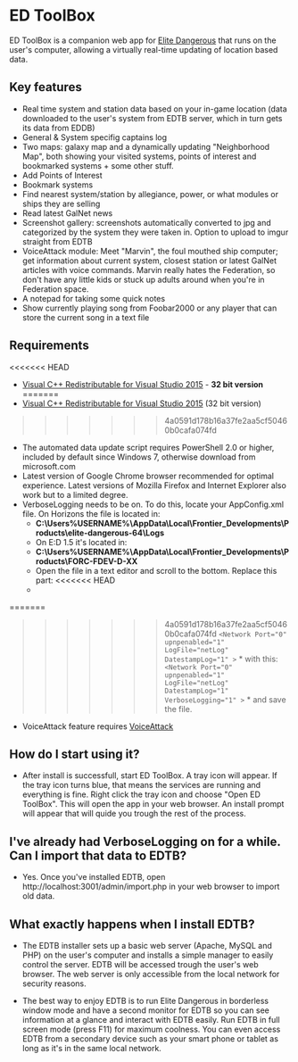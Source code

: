 ED ToolBox
==========

ED ToolBox is a companion web app for [Elite Dangerous] that runs on the user's computer, allowing a virtually real-time updating of location based data.

Key features
------------

- Real time system and station data based on your in-game location (data downloaded to the user's system from EDTB server, which in turn gets its data from EDDB)
- General & System specifig captains log
- Two maps: galaxy map and a dynamically updating "Neighborhood Map", both showing your visited systems, points of interest and bookmarked systems + some other stuff.
- Add Points of Interest
- Bookmark systems
- Find nearest system/station by allegiance, power, or what modules or ships they are selling
- Read latest GalNet news
- Screenshot gallery: screenshots automatically converted to jpg and categorized by the system they were taken in. Option to upload to imgur straight from EDTB
- VoiceAttack module: Meet "Marvin", the foul mouthed ship computer; get information about current system, closest station or latest GalNet articles with voice commands. Marvin really hates the Federation, so don't have any little kids or stuck up adults around when you're in Federation space.
- A notepad for taking some quick notes
- Show currently playing song from Foobar2000 or any player that can store the current song in a text file

Requirements
------------

<<<<<<< HEAD
- [Visual C++ Redistributable for Visual Studio 2015] - **32 bit version**
=======
- [Visual C++ Redistributable for Visual Studio 2015] (32 bit version)
>>>>>>> 4a0591d178b16a37fe2aa5cf50460b0cafa074fd
- The automated data update script requires PowerShell 2.0 or higher, included by default since Windows 7, otherwise download from microsoft.com
- Latest version of Google Chrome browser recommended for optimal experience. Latest versions of Mozilla Firefox and Internet Explorer also work but to a limited degree.
- VerboseLogging needs to be on. To do this, locate your AppConfig.xml file.
  On Horizons the file is located in:
  * **C:\Users\%USERNAME%\AppData\Local\Frontier_Developments\Products\elite-dangerous-64\Logs**
  * On E:D 1.5 it's located in:
  * **C:\Users\%USERNAME%\AppData\Local\Frontier_Developments\Products\FORC-FDEV-D-XX**
  * Open the file in a text editor and scroll to the bottom. Replace this part:
<<<<<<< HEAD
  *
=======
>>>>>>> 4a0591d178b16a37fe2aa5cf50460b0cafa074fd
    ```
    	<Network
    	  Port="0"
          upnpenabled="1"
    	  LogFile="netLog"
    	  DatestampLog="1"
    	  >
    ```
    * with this:
    ```
    	  <Network
    	  Port="0"
          upnpenabled="1"
    	  LogFile="netLog"
    	  DatestampLog="1"
    	  VerboseLogging="1"
    	  >
    ```
    * and save the file.
- VoiceAttack feature requires [VoiceAttack]

How do I start using it?
------------------------
- After install is successfull, start ED ToolBox. A tray icon will appear. If the tray icon turns blue, that means the services are running and everything is fine. Right click the tray icon and choose "Open ED ToolBox". This will open the app in your web browser. An install prompt will appear that will quide you trough the rest of the process.

I've already had VerboseLogging on for a while. Can I import that data to EDTB?
------------------------------------------------------------------------------------
- Yes. Once you've installed EDTB, open http://localhost:3001/admin/import.php in your web browser to import old data.

What exactly happens when I install EDTB?
------------------------------------------------
- The EDTB installer sets up a basic web server (Apache, MySQL and PHP) on the user's computer and installs a simple manager to easily control the server. EDTB will be accessed trough the user's web browser. The web server is only accessible from the local network for security reasons.

- The best way to enjoy EDTB is to run Elite Dangerous in borderless window mode and have a second monitor for EDTB so you can see information at a glance and interact with EDTB easily. Run EDTB in full screen mode (press F11) for maximum coolness. You can even access EDTB from a secondary device such as your smart phone or tablet as long as it's in the same local network.

[Visual C++ Redistributable for Visual Studio 2015]: <https://www.microsoft.com/en-us/download/details.aspx?id=48145>
[edtb]: <https://github.com/joemccann/dillinger.git>
[VoiceAttack]: <http://www.voiceattack.com/>
[Elite Dangerous]: <http://www.elitedangerous.com>
